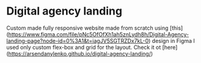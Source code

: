 # Digital agency landing
Custom made fully responsive website made from scratch using [this] (https://www.figma.com/file/pNc5OfOfXh1ah5znLydh8h/Digital-Agency-landing-page?node-id=0%3A1&t=iagJV5SGTRZDx7kL-0) design in Figma
I used only custom flex-box and grid for the layout.
Check it ot [here] (https://arsendanylenko.github.io/digital-agency-landing/)
